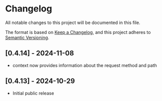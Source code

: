 # Changelog
All notable changes to this project will be documented in this file.

The format is based on [Keep a Changelog](https://keepachangelog.com/en/1.0.0/),
and this project adheres to [Semantic Versioning](https://semver.org/spec/v2.0.0.html).

## [0.4.14] - 2024-11-08
- context now provides information about the request method and path

## [0.4.13] - 2024-10-29
- Initial public release
